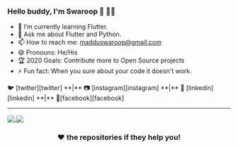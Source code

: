 ### Hello buddy, I'm Swaroop 👋 :man_technologist:



- 🌱 I’m currently learning Flutter.
- 💬 Ask me about Flutter and Python.
- 📫 How to reach me: <a href="mailto:madduswaroop@gmail.com">madduswaroop@gmail.com</a>
- 😄 Pronouns: He/His
-  :trophy: 2020 Goals: Contribute more to Open Source projects
- ⚡ Fun fact: When you sure about your code it doesn't work.


<!--🌏 [website][website] **|**--> 🐦 [twitter][twitter] **|** 📷 [instagram][instagram] **|** 👔 [linkedin][linkedin] **|** 📱[facebook][facebook]

[website]: http://swaroopmaddu.github.io/
[twitter]: https://twitter.com/Madduswaroop
[linkedin]: https://www.linkedin.com/in/madduswaroop
[instagram]: https://instagram.com/madduswaroop
[facebook]: https://www.facebook.com/maddu.swaroop


<br>
<hr>
<a href="https://github.com/swaroopmaddu/">
  <img align="center" src="https://github-readme-stats.vercel.app/api?username=swaroopmaddu&show_icons=true&hide=prs" />
</a> 
<a href="https://github.com/swaroopmaddu">
  <img align="center" src="https://github-readme-stats.vercel.app/api/top-langs/?username=swaroopmaddu&layout=compact" />
</a>


<div align="center">

###   ❤️ the repositories if they help you!
